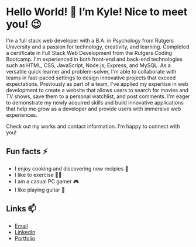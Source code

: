 # Hello World! 👋 I’m Kyle! Nice to meet you! 😉

I'm a full stack web developer with a B.A. in Psychology from Rutgers University and a passion for technology, creativity, and learning. Completed a certificate in Full Stack Web Development from the Rutgers Coding Bootcamp. I'm experienced in both front-end and back-end technologies such as HTML, CSS, JavaScript, Node.js, Express, and MySQL. As a versatile quick learner and problem-solver, I'm able to collaborate with teams in fast-paced settings to design innovative projects that exceed expectations. Previously as part of a team, I've applied my expertise in web development to create a website that allows users to search for movies and TV shows, save them to a personal watchlist, and post comments. I'm eager to demonstrate my newly acquired skills and build innovative applications that help me grow as a developer and provide users with immersive web experiences.

Check out my works and contact information. I’m happy to connect with you! 

## Fun facts ⚡
- I enjoy cooking and discovering new recipies 🍳
- I like to exercise 🏃‍♂️
- I am a casual PC gamer 🎮
- I like playing guitar 🎸

## Links 📫
- [Email](ktang1151@gmail.com)
- [LinkedIn](https://www.linkedin.com/in/kyle-tang-/)
- [Portfolio](https://kt946.github.io/my-portfolio-react/)


<!--
**kt946/kt946** is a ✨ _special_ ✨ repository because its `README.md` (this file) appears on your GitHub profile.

Here are some ideas to get you started:

- 🔭 I’m currently working on ...
- 🌱 I’m currently learning ...
- 👯 I’m looking to collaborate on ...
- 🤔 I’m looking for help with ...
- 💬 Ask me about ...
- 📫 How to reach me: ...
- 😄 Pronouns: ...
- ⚡ Fun fact: ...
-->
